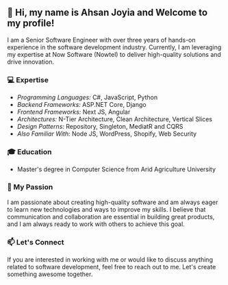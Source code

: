 ## 👋 Hi, my name is Ahsan Joyia and Welcome to my profile!

I am a Senior Software Engineer with over three years of hands-on experience in the software development industry. Currently, I am leveraging my expertise at Now Software (Nowtel) to deliver high-quality solutions and drive innovation.

### 💻 Expertise

- *Programming Languages:* C#, JavaScript, Python
- *Backend Frameworks:* ASP.NET Core, Django
- *Frontend Frameworks:* Next JS, Angular
- *Architectures:* N-Tier Architecture, Clean Architecture, Vertical Slices
- *Design Patterns:* Repository, Singleton, MediatR and CQRS 
- *Also Familiar With:* Node JS, WordPress, Shopify, Web Security

### 🎓 Education

- Master's degree in Computer Science from Arid Agriculture University

### 🚀 My Passion

I am passionate about creating high-quality software and am always eager to learn new technologies and ways to improve my skills. I believe that communication and collaboration are essential in building great products, and I am always ready to work with others to achieve this goal.

### 📫 Let's Connect

If you are interested in working with me or would like to discuss anything related to software development, feel free to reach out to me. Let's create something awesome together.
